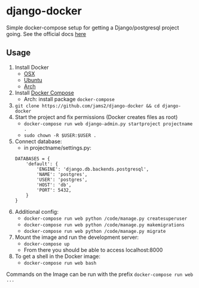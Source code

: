 # django-docker

Simple docker-compose setup for getting a Django/postgresql project going. See the official docs [here](https://docs.docker.com/compose/django/)


## Usage

1. Install Docker
    - [OSX](https://docs.docker.com/docker-for-mac/install/)
    - [Ubuntu](https://docs.docker.com/install/linux/docker-ce/ubuntu/)
    - [Arch](https://wiki.archlinux.org/index.php/Docker)
2. Install [Docker Compose](https://docs.docker.com/compose/install/)    
    - Arch: install package `docker-compose`
3. `git clone https://github.com/jams2/django-docker && cd django-docker`
4. Start the project and fix permissions (Docker creates files as root)
    - `docker-compose run web django-admin.py startproject projectname .`
    - `sudo chown -R $USER:$USER .`
5. Connect database:
    - in projectname/settings.py:
    ```
    DATABASES = {
        'default': {
            'ENGINE': 'django.db.backends.postgresql',
            'NAME': 'postgres',
            'USER': 'postgres',
            'HOST': 'db',
            'PORT': 5432,
        }
    }
    ```
6. Additional config:
    - `docker-compose run web python /code/manage.py createsuperuser`
    - `docker-compose run web python /code/manage.py makemigrations`
    - `docker-compose run web python /code/manage.py migrate`
7. Mount the image and run the development server:
    - `docker-compose up`
    - From there you should be able to access localhost:8000
7. To get a shell in the Docker image:
    - `docker-compose run web bash`

Commands on the Image can be run with the prefix `docker-compose run web ...`

